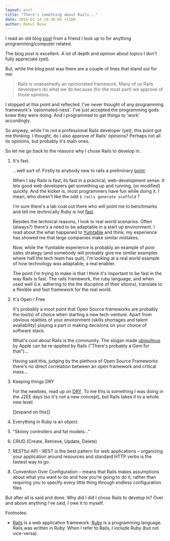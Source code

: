 ```yaml
---
layout: post
title: "There's something about Rails..."
date: 2016-01-14 20:38:03 +1100
author: Rahul Bose
---
```


I read an old blog [post][bottled-up-backbone-love-letter] from a friend I look up to for anything programming/computer related.

The blog post is excellent. A lot of depth and opinion about topics I don't fully appreciate (yet).

But, while the blog post was  there are a couple of lines that stand out for me:

> Rails is unabashedly an opinionated framework.
> Many of us Rails developers do what we do because (for the most part) we approve of those opinions.

I stopped at this point and reflected. I've never thought of any programming framework's 'opionnated-ness'. I've just accepted the programming gods knew they were doing. And I programmed to get things to 'work' accordingly.

So anyway, while I'm not a professional Rails developer (yet), this point got me thinking. I thought, do I also approve of Rails' opinions? Perhaps not all its opinions, but probably it's main ones.

So let me go back to the reasons why I chose Rails to develop in.

1. It's fast.

   ...well sort of. Firstly to anybody new to rails a preliminary [point](#point1).

   When I say Rails is fast, its fast in a practical, web-development sense. It lets good web developers get something up and running, (or modified) quickly. And the kicker is, most programmers have fun while doing it. I mean, who doesn't like the odd `$ rails generate scaffold` ?

   I'm sure there's a lab coat out there who will point me to benchmarks and tell me technically Ruby is not [fast][is-ruby-fast].

   Besides the technical reasons, I look to real world scenarios. Often (always?) there's a need to be adaptable in a start up environment. I read about the what happened to [Yumtable][Yumtable-link] and think, my experience has showed me that large companies make similar mistakes.

   Now, while the Yumtable experience is probably an example of poor sales strategy (and somebody will probably give me similar examples where half the tech team has quit), I'm looking at a real world example of how technology was adaptable, a real enabler.

   The point I'm trying to make is that I think it's important to be fast in the way Rails is fast. The rails framework, the ruby language, and when used well (i.e. adhering to the the discipline of their idioms), translate to a flexible and fast framework for the real world.

2. It's Open / Free

   It's probably a moot point that Open Source frameworks are probably the tool(s) of choice when starting a new tech-venture. Apart from obvious realities of your environment (skills shortages and talent availability) playing a part in making decisions on your choice of software stack.

   What's cool about Rails is the community. The slogan made [ubiquitous][apple-trademark-link] by Apple can be re-applied by Rails ("There's probably a Gem for that")...

   Having said this, judging by the plethora of Open Source Frameworks there's no direct correlation between an open framework and critical mass...

3. Keeping things DRY

   For the newbies, read up on [DRY][dry-link]. To me this is something I was doing in the J2EE days (so it's not a new concept), but Rails takes it to a whole new level.

   [[expand on this]]

4. Everything in Ruby is an object.
5. “Skinny controllers and fat models…”
6. CRUD (Create, Retrieve, Update, Delete)
7. RESTful API - REST is the best pattern for web applications – organizing your application around resources and standard HTTP verbs is the fastest way to go.
8. Convention Over Configuration – means that Rails makes assumptions about what you want to do and how you’re going to do it, rather than requiring you to specify every little thing through endless configuration files.

But after all is said and done. Why did I did I chose Rails to develop in? Over and above anything I've said, I owe it to myself.

Footnotes:
<a id="point1"></a>
  * [Rails][rails-link] is a web application framework. [Ruby][ruby-link] is a programming language. Rails was written in Ruby. When I refer to Rails, I include Ruby (but not vice-versa).

[bottled-up-backbone-love-letter]: http://bottledup.net/2013/05/16/dear-backbone-love-letters-from-a-rails-dev/
[rails-link]: http://guides.rubyonrails.org/getting_started.html
[ruby-link]: https://en.wikipedia.org/wiki/Ruby_(programming_language)
[dry-link]: https://en.wikipedia.org/wiki/Don%27t_repeat_yourself
[is-ruby-fast]: http://www.isrubyfastyet.com
[Yumtable-link]: http://www.smh.com.au/business/startup-war-stories-how-yumtable-almost-died-from-charging-the-wrong-customers-20150524-gh8qmy.htmlw
[apple-trademark-link]: http://www.trademarkia.com/theres-an-app-for-that-77980556.html
